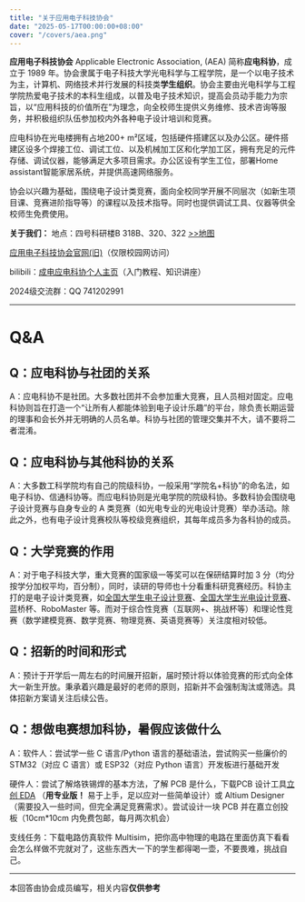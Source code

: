 ```yaml
---
title: "关于应用电子科技协会" 
date: "2025-05-17T00:00:00+08:00"
cover: "/covers/aea.png"
---
```

**应用电子科技协会** Applicable Electronic Association, (AEA) 简称**应电科协**，成立于 1989 年。协会隶属于电子科技大学光电科学与工程学院，是一个以电子技术为主，计算机、网络技术并行发展的科技类**学生组织**。协会主要由光电科学与工程学院热爱电子技术的本科生组成，以普及电子技术知识，提高会员动手能力为宗旨，以“应用科技的价值所在”为理念，向全校师生提供义务维修、技术咨询等服务，并积极组织队伍参加校内外各种电子设计培训和竞赛。

应电科协在光电楼拥有占地200+ m²区域，包括硬件搭建区以及办公区。硬件搭建区设多个焊接工位、调试工位、以及机械加工区和化学加工区，拥有充足的元件存储、调试仪器，能够满足大多项目需求。办公区设有学生工位，部署Home assistant智能家居系统，并提供高速网络服务。

协会以兴趣为基础，围绕电子设计类竞赛，面向全校同学开展不同层次（如新生项目课、竞赛进阶指导等）的课程以及技术指导。同时也提供调试工具、仪器等供全校师生免费使用。

**关于我们：**
地点：四号科研楼B 318B、320、322 [>>地图](https://j.map.baidu.com/4d/ruyi)

[应用电子科技协会官网(旧)](http://aea1989.tech/main/)（仅限校园网访问）

bilibili：[成电应电科协个人主页](https://space.bilibili.com/512380538)（入门教程、知识讲座）

2024级交流群：QQ 741202991
___
# Q&A
## Q：应电科协与社团的关系
A：应电科协不是社团。大多数社团并不会参加重大竞赛，且人员相对固定。应电科协则旨在打造一个“让所有人都能体验到电子设计乐趣”的平台，除负责长期运营的理事和会长外并无明确的人员名单。科协与社团的管理交集并不大，请不要将二者混淆。
## Q：应电科协与其他科协的关系
A：大多数工科学院均有自己的院级科协，一般采用“学院名+科协”的命名法，如电子科协、信通科协等。而应电科协则是光电学院的院级科协。多数科协会围绕电子设计竞赛与自身专业的 A 类竞赛（如光电专业的光电设计竞赛）举办活动。除此之外，也有电子设计竞赛校队等校级竞赛组织，其每年成员多为各科协的成员。
## Q：大学竞赛的作用
A：对于电子科技大学，重大竞赛的国家级一等奖可以在保研结算时加 3 分（均分按学分加权平均，百分制），同时，读研的导师也十分看重科研竞赛经历。科协主打的是电子设计类竞赛，如[全国大学生电子设计竞赛](https://baike.baidu.com/item/%E5%85%A8%E5%9B%BD%E5%A4%A7%E5%AD%A6%E7%94%9F%E7%94%B5%E5%AD%90%E8%AE%BE%E8%AE%A1%E7%AB%9E%E8%B5%9B/9274813?fr=ge_ala)、[全国大学生光电设计竞赛](https://baike.baidu.com/item/%E5%85%A8%E5%9B%BD%E5%A4%A7%E5%AD%A6%E7%94%9F%E5%85%89%E7%94%B5%E8%AE%BE%E8%AE%A1%E7%AB%9E%E8%B5%9B?fromModule=lemma_search-box)、蓝桥杯、RoboMaster 等。而对于综合性竞赛（互联网+、挑战杯等）和理论性竞赛（数学建模竞赛、数学竞赛、物理竞赛、英语竞赛等）关注度相对较低。
## Q：招新的时间和形式
A：预计于开学后一周左右的时间展开招新，届时预计将以体验竞赛的形式向全体大一新生开放。秉承着兴趣是最好的老师的原则，招新并不会强制淘汰或筛选。具体招新方案请关注后续公告。
## Q：想做电赛想加科协，暑假应该做什么
A：软件人：尝试学一些 C 语言/Python 语言的基础语法，尝试购买一些廉价的 STM32（对应 C 语言）或 ESP32（对应 Python 语言）开发板进行基础开发

硬件人：尝试了解烙铁锡焊的基本方法，了解 PCB 是什么，下载PCB 设计工具[立创 EDA](https://lceda.cn/) （**用专业版！** 易于上手，足以应对一些简单设计）或 Altium Designer（需要投入一些时间，但完全满足竞赛需求）。尝试设计一块 PCB 并在嘉立创投板（10cm*10cm 内免费包邮，每月两次机会）

支线任务：下载电路仿真软件 Multisim，把你高中物理的电路在里面仿真下看看会怎么样做不完就对了，这些东西大一下的学生都得喝一壶，不要畏难，挑战自己。

---
本回答由协会成员编写，相关内容**仅供参考**